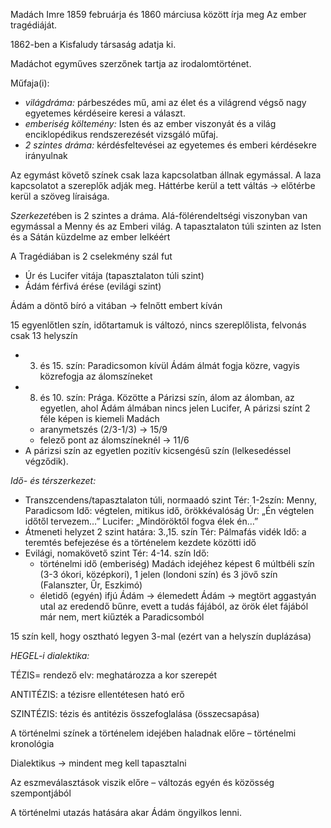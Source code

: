 Madách Imre 1859 februárja és 1860 márciusa között írja meg Az ember tragédiáját.

1862-ben a Kisfaludy társaság adatja ki.

Madáchot egyműves szerzőnek tartja az irodalomtörténet.

Műfaja(i):

 - *világdráma:* párbeszédes mű, ami az élet és a világrend végső nagy egyetemes kérdéseire keresi a választ.
 - *emberiség költemény:* Isten és az ember viszonyát és a világ enciklopédikus rendszerezését vizsgáló műfaj.
 - *2 szintes dráma:* kérdésfeltevései az egyetemes és emberi kérdésekre irányulnak

Az egymást követő színek csak laza kapcsolatban állnak egymással. A laza kapcsolatot a szereplők adják meg. Háttérbe kerül a tett váltás -> előtérbe kerül a szöveg líraisága.

*Szerkezet*ében is 2 szintes a dráma. Alá-fölérendeltségi viszonyban van egymással a Menny és az Emberi világ. A tapasztalaton túli szinten az Isten és a Sátán küzdelme az ember lelkéért

A Tragédiában is 2 cselekmény szál fut

 - Úr és Lucifer vitája (tapasztalaton túli szint)
 - Ádám férfivá érése (evilági szint)

Ádám a döntő bíró a vitában -> felnőtt embert kíván

15 egyenlőtlen szín, időtartamuk is változó, nincs szereplőlista, felvonás
csak 13 helyszín
- 3. és 15. szín: Paradicsomon kívül  Ádám álmát fogja közre, vagyis közrefogja az álomszíneket
- 8. és 10. szín: Prága. Közötte a Párizsi szín, álom az álomban, az egyetlen, ahol Ádám álmában nincs jelen Lucifer, A párizsi színt 2 féle képen is kiemeli Madách
   + aranymetszés (2/3-1/3) -> 15/9
   + felező pont az álomszíneknél -> 11/6
 - A párizsi szín az egyetlen pozitív kicsengésű szín (lelkesedéssel végződik).

*Idő- és térszerkezet:*
 - Transzcendens/tapasztalaton túli, normaadó szint
Tér: 1-2szín: Menny, Paradicsom
Idő: végtelen, mitikus idő, örökkévalóság
Úr: „Én végtelen időtől tervezem…”
Lucifer: „Mindöröktől fogva élek én…”
 - Átmeneti helyzet
2 szint határa: 3.,15. szín
Tér: Pálmafás vidék
Idő: a teremtés befejezése és a történelem kezdete közötti idő
 - Evilági, nomakövető szint
Tér: 4-14. szín
Idő:
   + történelmi idő (emberiség)
Madách idejéhez képest 6 múltbéli szín (3-3 ókori, középkori), 1 jelen (londoni szín) és 3 jövő szín (Falanszter, Űr, Eszkimó)
   + életidő (egyén)
ifjú Ádám -> élemedett Ádám -> megtört aggastyán
utal az eredendő bűnre, evett a tudás fájából, az örök élet fájából már nem, mert kiűzték a Paradicsomból

15 szín kell, hogy osztható legyen 3-mal (ezért van a helyszín duplázása)

*HEGEL-i dialektika:*

TÉZIS= rendező elv: meghatározza a kor szerepét

ANTITÉZIS: a tézisre ellentétesen ható erő

SZINTÉZIS: tézis és antitézis összefoglalása (összecsapása)

A történelmi színek a történelem idejében haladnak előre – történelmi kronológia

Dialektikus -> mindent meg kell tapasztalni

Az eszmeválasztások viszik előre – változás egyén és közösség szempontjából

A történelmi utazás hatására akar Ádám öngyilkos lenni.
